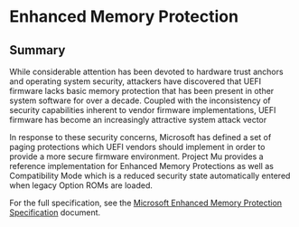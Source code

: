 # Enhanced Memory Protection

## Summary
While considerable attention has been devoted to hardware trust anchors and operating system 
security, attackers have discovered that UEFI firmware lacks basic memory protection that has 
been present in other system software for over a decade. Coupled with the inconsistency of 
security capabilities inherent to vendor firmware implementations, UEFI firmware has become an 
increasingly attractive system attack vector

In response to these security concerns, Microsoft has defined a set of paging protections
which UEFI vendors should implement in order to provide a more secure firmware environment.
Project Mu provides a reference implementation for Enhanced Memory Protections as well as
Compatibility Mode which is a reduced security state automatically entered when
legacy Option ROMs are loaded.

For the full specification, see the
[Microsoft Enhanced Memory Protection Specification](../pdf/enhanced_uefi_memory_protection_spec.pdf)
document.
